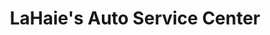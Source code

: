 ---
title: "LaHaie's Auto Service Center"
url: /cheboygan/lahaies-auto-service-center/
shop: Autowerkstatt
---